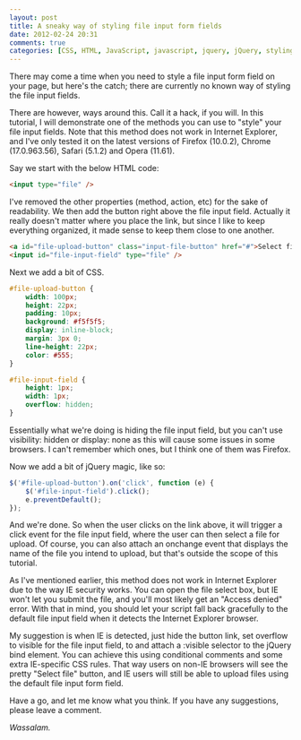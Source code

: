 ```yaml
---
layout: post
title: A sneaky way of styling file input form fields
date: 2012-02-24 20:31
comments: true
categories: [CSS, HTML, JavaScript, javascript, jquery, jQuery, styling file input, Web Development]
---
```

There may come a time when you need to style a file input form field on your page, but here's the catch; there are currently no known way of styling the file input fields.

There are however, ways around this. Call it a hack, if you will. In this tutorial, I will demonstrate one of the methods you can use to "style" your file input fields. Note that this method does not work in Internet Explorer, and I've only tested it on the latest versions of Firefox (10.0.2), Chrome (17.0.963.56), Safari (5.1.2) and Opera (11.61).

<!--more-->

Say we start with the below HTML code:

```html
<input type="file" />
```

I've removed the other properties (method, action, etc) for the sake of readability. We then add the button right above the file input field. Actually it really doesn't matter where you place the link, but since I like to keep everything organized, it made sense to keep them close to one another.

```html
<a id="file-upload-button" class="input-file-button" href="#">Select file</a>
<input id="file-input-field" type="file" />
```

Next we add a bit of CSS.

```css
#file-upload-button {
    width: 100px;
    height: 22px;
    padding: 10px;
    background: #f5f5f5;
    display: inline-block;
    margin: 3px 0;
    line-height: 22px;
    color: #555;
}

#file-input-field {
    height: 1px;
    width: 1px;
    overflow: hidden;
}
```

Essentially what we're doing is hiding the file input field, but you can't use visibility: hidden or display: none as this will cause some issues in some browsers. I can't remember which ones, but I think one of them was Firefox.

Now we add a bit of jQuery magic, like so:

```javascript
$('#file-upload-button').on('click', function (e) {
    $('#file-input-field').click();
    e.preventDefault();
});
```

And we're done. So when the user clicks on the link above, it will trigger a click event for the file input field, where the user can then select a file for upload. Of course, you can also attach an onchange event that displays the name of the file you intend to upload, but that's outside the scope of this tutorial.

As I've mentioned earlier, this method does not work in Internet Explorer due to the way IE security works. You can open the file select box, but IE won't let you submit the file, and you'll most likely get an "Access denied" error. With that in mind, you should let your script fall back gracefully to the default file input field when it detects the Internet Explorer browser.

My suggestion is when IE is detected, just hide the button link, set overflow to visible for the file input field, to and attach a :visible selector to the jQuery bind element. You can achieve this using conditional comments and some extra IE-specific CSS rules. That way users on non-IE browsers will see the pretty "Select file" button, and IE users will still be able to upload files using the default file input form field.

Have a go, and let me know what you think. If you have any suggestions, please leave a comment.

<em>Wassalam.</em>
